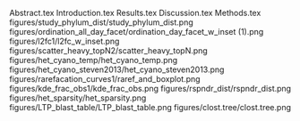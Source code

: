 Abstract.tex
Introduction.tex
Results.tex
Discussion.tex
Methods.tex
figures/study_phylum_dist/study_phylum_dist.png
figures/ordination_all_day_facet/ordination_day_facet_w_inset (1).png
figures/l2fc1/l2fc_w_inset.png
figures/scatter_heavy_topN2/scatter_heavy_topN.png
figures/het_cyano_temp/het_cyano_temp.png
figures/het_cyano_steven2013/het_cyano_steven2013.png
figures/rarefacation_curves1/raref_and_boxplot.png
figures/kde_frac_obs1/kde_frac_obs.png
figures/rspndr_dist/rspndr_dist.png
figures/het_sparsity/het_sparsity.png
figures/LTP_blast_table/LTP_blast_table.png
figures/clost.tree/clost.tree.png

